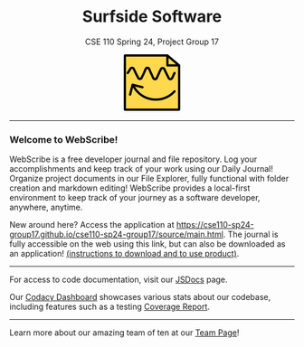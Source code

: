 <h1 align='center'>Surfside Software</h1>
<p align='center'>CSE 110 Spring 24, Project Group 17</p>
<p align='center'><img src='./source/assets/Appicon.png'/></p>

---

### Welcome to WebScribe!

WebScribe is a free developer journal and file repository. Log your accomplishments and keep track of your work using our Daily Journal! Organize project documents in our File Explorer, fully functional with folder creation and markdown editing! WebScribe provides a local-first environment to keep track of your journey as a software developer, anywhere, anytime.

New around here? Access the application at https://cse110-sp24-group17.github.io/cse110-sp24-group17/source/main.html. The journal is fully accessible on the web using this link, but can also be downloaded as an application! [(instructions to download and to use product)](WebscribeUserDoc.md).

---

For access to code documentation, visit our [JSDocs](https://cse110-sp24-group17.github.io/cse110-sp24-group17/jsdoc/index.html) page.

Our [Codacy Dashboard](https://app.codacy.com/organizations/gh/cse110-sp24-group17/dashboard) showcases various stats about our codebase, including features such as a testing [Coverage Report](https://app.codacy.com/gh/cse110-sp24-group17/cse110-sp24-group17/coverage/dashboard).

---

Learn more about our amazing team of ten at our [Team Page](admin/team.md)!


